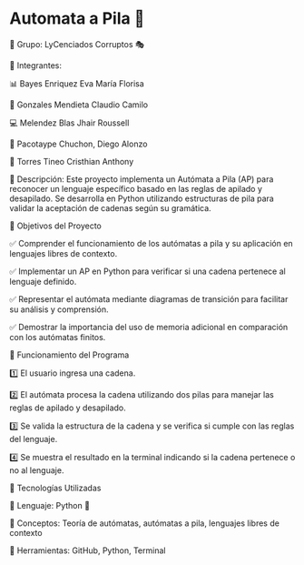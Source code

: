 # Automata a Pila 🚀

📝 Grupo: LyCenciados Corruptos 🎭

👥 Integrantes:

📊 Bayes Enriquez Eva María Florisa

🔬 Gonzales Mendieta Claudio Camilo

💻 Melendez Blas Jhair Roussell

🔢 Pacotaype Chuchon, Diego Alonzo

🚀 Torres Tineo Cristhian Anthony

📌 Descripción:
Este proyecto implementa un Autómata a Pila (AP) para reconocer un lenguaje específico basado en las reglas de apilado y desapilado. Se desarrolla en Python utilizando estructuras de pila para validar la aceptación de cadenas según su gramática.

📌 Objetivos del Proyecto

✅ Comprender el funcionamiento de los autómatas a pila y su aplicación en lenguajes libres de contexto.

✅ Implementar un AP en Python para verificar si una cadena pertenece al lenguaje definido.

✅ Representar el autómata mediante diagramas de transición para facilitar su análisis y comprensión.

✅ Demostrar la importancia del uso de memoria adicional en comparación con los autómatas finitos.


📌 Funcionamiento del Programa

1️⃣ El usuario ingresa una cadena.

2️⃣ El autómata procesa la cadena utilizando dos pilas para manejar las reglas de apilado y desapilado.

3️⃣ Se valida la estructura de la cadena y se verifica si cumple con las reglas del lenguaje.

4️⃣ Se muestra el resultado en la terminal indicando si la cadena pertenece o no al lenguaje.


📌 Tecnologías Utilizadas

🔹 Lenguaje: Python 🐍

🔹 Conceptos: Teoría de autómatas, autómatas a pila, lenguajes libres de contexto

🔹 Herramientas: GitHub, Python, Terminal
